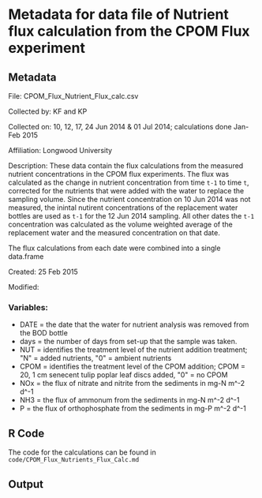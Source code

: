 # Metadata for data file of Nutrient flux calculation from the CPOM Flux experiment

## Metadata

File: CPOM_Flux_Nutrient_Flux_calc.csv

Collected by: KF and KP

Collected on: 10, 12, 17, 24 Jun 2014 & 01 Jul 2014; calculations done Jan-Feb 2015

Affiliation: Longwood University

Description: These data contain the flux calculations from the measured nutrient concentrations in the CPOM flux experiments. The flux was calculated as the change in nutrient concentration from time `t-1` to time `t`, corrected for the nutrients that were added with the water to replace the sampling volume. Since the nutrient concentration on 10 Jun 2014 was not measured, the inintal nutirent concentrations of the replacement water bottles are used as `t-1` for the 12 Jun 2014 sampling. All other dates the `t-1` concentration was calculated as the volume weighted average of the replacement water and the measured concentration on that date.

The flux calculations from each date were combined into a single data.frame

Created: 25 Feb 2015

Modified:

### Variables:

* DATE = the date that the water for nutrient analysis was removed from the BOD bottle
* days = the number of days from set-up that the sample was taken.
* NUT = identifies the treatment level of the nutrient addition treatment; "N" = added nutrients, "0" = ambient nutrients
* CPOM = identifies the treatment level of the CPOM addition; CPOM = 20, 1 cm senecent tulip poplar leaf discs added, "0" = no CPOM
* NOx = the flux of nitrate and nitrite from the sediments in mg-N m^-2 d^-1
* NH3 = the flux of ammonum from the sediments in mg-N m^-2 d^-1
* P = the flux of orthophosphate from the sediments in mg-P m^-2 d^-1 

## R Code

The code for the calculations can be found in `code/CPOM_Flux_Nutrients_Flux_Calc.md`

## Output


